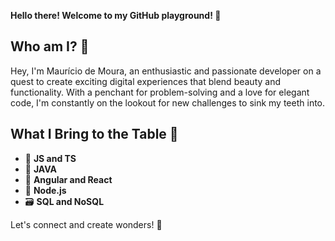 **Hello there! Welcome to my GitHub playground! 🚀**

## Who am I? 🤔

Hey, I'm Maurício de Moura, an enthusiastic and passionate developer on a quest to create exciting digital experiences that blend beauty and functionality. With a penchant for problem-solving and a love for elegant code, I'm constantly on the lookout for new challenges to sink my teeth into.

## What I Bring to the Table 💼

- 🔧 **JS and TS**
- 🔧 **JAVA**
- 🎨 **Angular and React**
- 🚀 **Node.js**
- 🗃️ **SQL and NoSQL**

Let's connect and create wonders! 🌟


<!---
mauriciodmoura/mauriciodmoura is a ✨ special ✨ repository because its `README.md` (this file) appears on your GitHub profile.
You can click the Preview link to take a look at your changes.
--->
